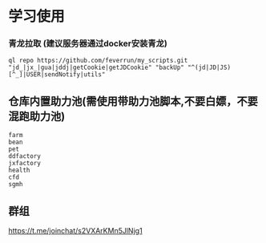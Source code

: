 # 学习使用
### 青龙拉取  (建议服务器通过docker安装青龙)
```
ql repo https://github.com/feverrun/my_scripts.git "jd_|jx_|gua|jddj|getCookie|getJDCookie" "backUp" "^(jd|JD|JS)[^_]|USER|sendNotify|utils"
```

## 仓库内置助力池(需使用带助力池脚本,不要白嫖，不要混跑助力池)
```
farm
bean
pet
ddfactory
jxfactory
health
cfd
sgmh
```
## 群组
https://t.me/joinchat/s2VXArKMn5JlNjg1


